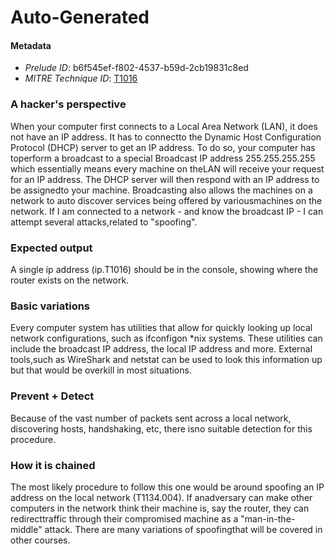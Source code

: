 
# Auto-Generated

#### Metadata

- *Prelude ID*: b6f545ef-f802-4537-b59d-2cb19831c8ed
- *MITRE Technique ID*: [T1016](https://attack.mitre.org/techniques/T1016/)

### A hacker's perspective

When your computer first connects to a Local Area Network (LAN), it does not have an IP address. It has to connectto the Dynamic Host Configuration Protocol (DHCP) server to get an IP address. To do so, your computer has toperform a broadcast to a special Broadcast IP address 255.255.255.255 which essentially means every machine on theLAN will receive your request for an IP address. The DHCP server will then respond with an IP address to be assignedto your machine. Broadcasting also allows the machines on a network to auto discover services being offered by variousmachines on the network. If I am connected to a network - and know the broadcast IP - I can attempt several attacks,related to "spoofing".

### Expected output

A single ip address (ip.T1016) should be in the console, showing where the router exists on the network.

### Basic variations

Every computer system has utilities that allow for quickly looking up local network configurations, such as ifconfigon *nix systems. These utilities can include the broadcast IP address, the local IP address and more. External tools,such as WireShark and netstat can be used to look this information up but that would be overkill in most situations.

### Prevent + Detect

Because of the vast number of packets sent across a local network, discovering hosts, handshaking, etc, there isno suitable detection for this procedure.

### How it is chained

The most likely procedure to follow this one would be around spoofing an IP address on the local network (T1134.004). If anadversary can make other computers in the network think their machine is, say the router, they can redirecttraffic through their compromised machine as a "man-in-the-middle" attack. There are many variations of spoofingthat will be covered in other courses.
